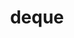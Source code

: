 ---
blog: https://deque.com/blog
codehost: https://github.com/https://github.com/dequelabs
facebook: https://facebook.com/dequesystems
logohandle: deque
sort: deque
title: deque
twitter: https://x.com/dequesystems
website: https://www.deque.com/
---
